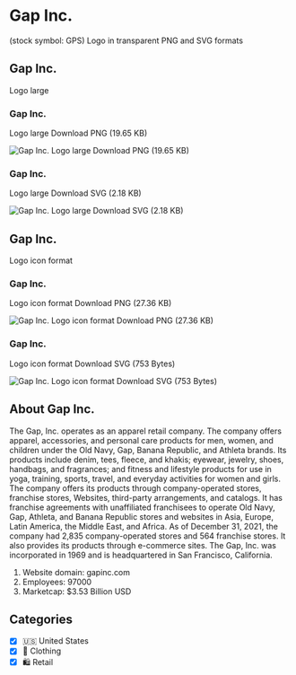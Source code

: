# Gap Inc.
 (stock symbol: GPS) Logo in transparent PNG and SVG formats

## Gap Inc.
 Logo large

### Gap Inc.
 Logo large Download PNG (19.65 KB)

![Gap Inc.
 Logo large Download PNG (19.65 KB)](/img/orig/GPS_BIG-c450abd8.png)

### Gap Inc.
 Logo large Download SVG (2.18 KB)

![Gap Inc.
 Logo large Download SVG (2.18 KB)](/img/orig/GPS_BIG-b91b7fc4.svg)

## Gap Inc.
 Logo icon format

### Gap Inc.
 Logo icon format Download PNG (27.36 KB)

![Gap Inc.
 Logo icon format Download PNG (27.36 KB)](/img/orig/GPS-be9fdf89.png)

### Gap Inc.
 Logo icon format Download SVG (753 Bytes)

![Gap Inc.
 Logo icon format Download SVG (753 Bytes)](/img/orig/GPS-9286bfa5.svg)

## About Gap Inc.


The Gap, Inc. operates as an apparel retail company. The company offers apparel, accessories, and personal care products for men, women, and children under the Old Navy, Gap, Banana Republic, and Athleta brands. Its products include denim, tees, fleece, and khakis; eyewear, jewelry, shoes, handbags, and fragrances; and fitness and lifestyle products for use in yoga, training, sports, travel, and everyday activities for women and girls. The company offers its products through company-operated stores, franchise stores, Websites, third-party arrangements, and catalogs. It has franchise agreements with unaffiliated franchisees to operate Old Navy, Gap, Athleta, and Banana Republic stores and websites in Asia, Europe, Latin America, the Middle East, and Africa. As of December 31, 2021, the company had 2,835 company-operated stores and 564 franchise stores. It also provides its products through e-commerce sites. The Gap, Inc. was incorporated in 1969 and is headquartered in San Francisco, California.

1. Website domain: gapinc.com
2. Employees: 97000
3. Marketcap: $3.53 Billion USD


## Categories
- [x] 🇺🇸 United States
- [x] 👚 Clothing
- [x] 🛍️ Retail
